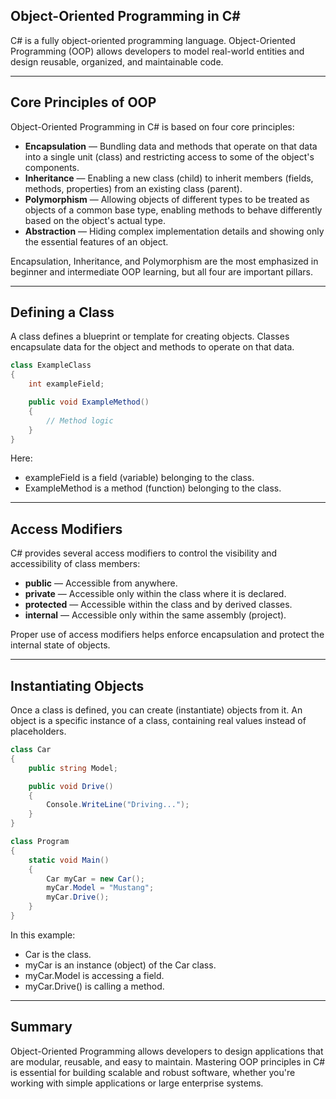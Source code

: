 ## Object-Oriented Programming in C#

C# is a fully object-oriented programming language. Object-Oriented Programming (OOP) allows developers to model real-world entities and design reusable, organized, and maintainable code.

---

## Core Principles of OOP

Object-Oriented Programming in C# is based on four core principles:

- **Encapsulation** — Bundling data and methods that operate on that data into a single unit (class) and restricting access to some of the object's components.
- **Inheritance** — Enabling a new class (child) to inherit members (fields, methods, properties) from an existing class (parent).
- **Polymorphism** — Allowing objects of different types to be treated as objects of a common base type, enabling methods to behave differently based on the object's actual type.
- **Abstraction** — Hiding complex implementation details and showing only the essential features of an object.

Encapsulation, Inheritance, and Polymorphism are the most emphasized in beginner and intermediate OOP learning, but all four are important pillars.

---

## Defining a Class

A class defines a blueprint or template for creating objects. Classes encapsulate data for the object and methods to operate on that data.

```csharp
class ExampleClass
{
    int exampleField;

    public void ExampleMethod()
    {
        // Method logic
    }
}
```

Here:
- exampleField is a field (variable) belonging to the class.
- ExampleMethod is a method (function) belonging to the class.

---

## Access Modifiers

C# provides several access modifiers to control the visibility and accessibility of class members:

- **public** — Accessible from anywhere.
- **private** — Accessible only within the class where it is declared.
- **protected** — Accessible within the class and by derived classes.
- **internal** — Accessible only within the same assembly (project).

Proper use of access modifiers helps enforce encapsulation and protect the internal state of objects.

---

## Instantiating Objects

Once a class is defined, you can create (instantiate) objects from it. An object is a specific instance of a class, containing real values instead of placeholders.

```csharp
class Car
{
    public string Model;

    public void Drive()
    {
        Console.WriteLine("Driving...");
    }
}

class Program
{
    static void Main()
    {
        Car myCar = new Car();
        myCar.Model = "Mustang";
        myCar.Drive();
    }
}
```

In this example:
- Car is the class.
- myCar is an instance (object) of the Car class.
- myCar.Model is accessing a field.
- myCar.Drive() is calling a method.

---

## Summary

Object-Oriented Programming allows developers to design applications that are modular, reusable, and easy to maintain. Mastering OOP principles in C# is essential for building scalable and robust software, whether you're working with simple applications or large enterprise systems.
